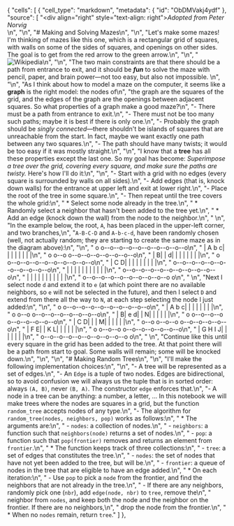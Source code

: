 {
  "cells": [
    {
      "cell_type": "markdown",
      "metadata": {
        "id": "ObDMVakj4ydf"
      },
      "source": [
        "<div align=\"right\" style=\"text-align: right\"><i>Adopted from Peter Norvig<br></i></div>\n",
        "\n",
        "# Making and Solving Mazes\n",
        "\n",
        "Let's make some mazes! I'm thinking of mazes like this one, which is  a rectangular grid of squares, with walls on some of the sides of squares, and openings on other sides. The goal is to get from the red arrow to the green arrow.\n",
        "\n",
        "![Wikipedia](https://upload.wikimedia.org/wikipedia/commons/thumb/8/88/Maze_simple.svg/475px-Maze_simple.svg.png)\n",
        "\n",
        "The two main constraints are that there should be a path from entrance to exit, and it should be ***fun*** to solve the maze with pencil, paper, and brain power&mdash;not too easy, but also not impossible.  \n",
        "\n",
        "As I think about how to model a maze on the computer, it seems like a **graph** is the right model: the nodes of\n",
        "the graph are the squares of the grid, and the edges of the graph are the openings between adjacent squares. So what properties of a graph make a good maze?\n",
        "- There must be a path from entrance to exit.\n",
        "- There must not be too many such paths; maybe it is best if there is only one.\n",
        "- Probably the graph should be *singly connected*&mdash;there shouldn't be islands of squares that are unreachable from the start. In fact, maybe we want exactly one path between any two squares.\n",
        "- The path should have many twists; it would be too easy if it was mostly straight.\n",
        "\n",
        "I know that a **tree** has all these properties except the last one. So my goal has become: *Superimpose a tree over the grid, covering every square, and make sure the paths are twisty.* Here's how I'll do it:\n",
        "\n",
        "- Start with a grid with no edges (every square is surrounded by walls on all sides).\n",
        "- Add edges (that is, knock down walls) for the entrance at upper left and exit at lower right.\n",
        "- Place the root of the tree in some square.\n",
        "- Then repeat until the tree covers the whole grid:\n",
        "  * Select some node already in the tree.\n",
        "  * Randomly select a neighbor that hasn't been added to the tree yet.\n",
        "  * Add an edge (knock down the wall) from the node to the neighbor.\n",
        "  \n",
        "In the example below, the root, `A`, has been placed in the upper-left corner, and  two branches,\n",
        "`A-B-C-D` and `A-b-c-d`, have been randomly chosen (well, not actually random; they are starting to create the same maze as in the diagram above):\n",
        "\n",
        "     o  o--o--o--o--o--o--o--o--o--o\n",
        "     | A  b  c|  |  |  |  |  |  |  |\n",
        "     o  o--o  o--o--o--o--o--o--o--o\n",
        "     | B|  | d|  |  |  |  |  |  |  |\n",
        "     o  o--o--o--o--o--o--o--o--o--o\n",
        "     | C  D|  |  |  |  |  |  |  |  |\n",
        "     o--o--o--o--o--o--o--o--o--o--o\n",
        "     |  |  |  |  |  |  |  |  |  |  |\n",
        "     o--o--o--o--o--o--o--o--o--o--o\n",
        "     |  |  |  |  |  |  |  |  |  |  |\n",
        "     o--o--o--o--o--o--o--o--o--o  o\n",
        "    \n",
        "Next I select node `d` and extend it to `e` (at which point there are no available neighbors, so `e` will not be selected in the future), and then I select `D` and extend from there all the way to `N`, at each step selecting the node I just added:\n",
        "\n",
        "     o  o--o--o--o--o--o--o--o--o--o\n",
        "     | A  b  c|  |  |  |  |  |  |  |\n",
        "     o  o--o  o--o--o--o--o--o--o--o\n",
        "     | B| e  d|  | N|  |  |  |  |  |\n",
        "     o  o--o--o--o  o--o--o--o--o--o\n",
        "     | C  D|  |  | M|  |  |  |  |  |\n",
        "     o--o  o--o--o  o--o--o--o--o--o\n",
        "     | F  E|  | K  L|  |  |  |  |  |\n",
        "     o  o--o--o  o--o--o--o--o--o--o\n",
        "     | G  H  I  J|  |  |  |  |  |  |\n",
        "     o--o--o--o--o--o--o--o--o--o  o\n",
        "     \n",
        "Continue like this until every square in the grid has been added to the tree. At that point there will be a path from start to goal. Some walls will remain; some will be knocked down.\n",
        "\n",
        "\n",
        "# Making Random Trees\n",
        "\n",
        "I'll make the following implementation choices:\n",
        "\n",
        "- A tree will be represented as a set of edges.\n",
        "- An `Edge` is a tuple of two nodes. Edges are bidirectional, so to avoid confusion we will always us the tuple that is in sorted order: always `(A, B)`, never `(B, A)`. The constructor `edge` enforces that.\n",
        "- A node in a tree can be anything: a number, a letter, ...  In this notebook we will make trees where the nodes are squares in a grid, but the function `random_tree` accepts nodes of any type.\n",
        "- The algorithm for `random_tree(nodes, neighbors, pop)` works as follows:\n",
        "  * The arguments are:\n",
        "    - `nodes`: a collection of nodes.\n",
        "    - `neighbors`: a function such that `neighbors(node)` returns a set of nodes.\n",
        "    - `pop`: a function such that `pop(frontier)` removes and returns an element from `frontier`.\n",
        "  * The function keeps track of three collections:\n",
        "    - `tree`: a set of edges that constitutes the tree.\n",
        "    - `nodes`: the set of nodes that have not yet been added to the tree, but will be.\n",
        "    - `frontier`: a queue of nodes in the tree that are eligible to have an edge added.\n",
        "  * On each iteration:\n",
        "    - Use `pop` to pick a `node` from the frontier, and find the neighbors that are not already in the tree.\n",
        "    - If there are any neighbors, randomly pick one (`nbr`), add `edge(node, nbr)` to `tree`, remove the\n",
        "      neighbor from `nodes`, and keep both the node and the neighbor on the frontier. If there are no neighbors,\n",
        "      drop the node from the frontier.\n",
        "  * When no `nodes` remain, return `tree`."
      ]
    },
